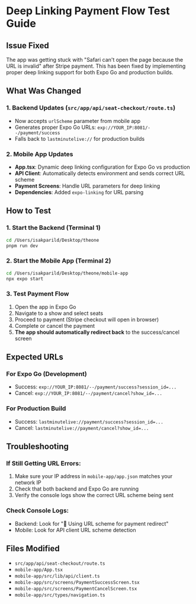 # Deep Linking Payment Flow Test Guide

## Issue Fixed
The app was getting stuck with "Safari can't open the page because the URL is invalid" after Stripe payment. This has been fixed by implementing proper deep linking support for both Expo Go and production builds.

## What Was Changed

### 1. Backend Updates (`src/app/api/seat-checkout/route.ts`)
- Now accepts `urlScheme` parameter from mobile app
- Generates proper Expo Go URLs: `exp://YOUR_IP:8081/--/payment/success`
- Falls back to `lastminutelive://` for production builds

### 2. Mobile App Updates
- **App.tsx**: Dynamic deep linking configuration for Expo Go vs production
- **API Client**: Automatically detects environment and sends correct URL scheme
- **Payment Screens**: Handle URL parameters for deep linking
- **Dependencies**: Added `expo-linking` for URL parsing

## How to Test

### 1. Start the Backend (Terminal 1)
```bash
cd /Users/isakparild/Desktop/theone
pnpm run dev
```

### 2. Start the Mobile App (Terminal 2)
```bash
cd /Users/isakparild/Desktop/theone/mobile-app
npx expo start
```

### 3. Test Payment Flow
1. Open the app in Expo Go
2. Navigate to a show and select seats
3. Proceed to payment (Stripe checkout will open in browser)
4. Complete or cancel the payment
5. **The app should automatically redirect back** to the success/cancel screen

## Expected URLs

### For Expo Go (Development)
- Success: `exp://YOUR_IP:8081/--/payment/success?session_id=...`
- Cancel: `exp://YOUR_IP:8081/--/payment/cancel?show_id=...`

### For Production Build
- Success: `lastminutelive://payment/success?session_id=...`
- Cancel: `lastminutelive://payment/cancel?show_id=...`

## Troubleshooting

### If Still Getting URL Errors:
1. Make sure your IP address in `mobile-app/app.json` matches your network IP
2. Check that both backend and Expo Go are running
3. Verify the console logs show the correct URL scheme being sent

### Check Console Logs:
- Backend: Look for "📱 Using URL scheme for payment redirect"
- Mobile: Look for API client URL scheme detection

## Files Modified
- `src/app/api/seat-checkout/route.ts`
- `mobile-app/App.tsx`
- `mobile-app/src/lib/api/client.ts`
- `mobile-app/src/screens/PaymentSuccessScreen.tsx`
- `mobile-app/src/screens/PaymentCancelScreen.tsx`
- `mobile-app/src/types/navigation.ts` 